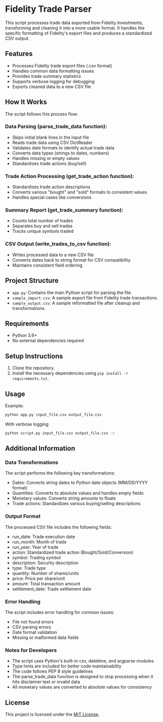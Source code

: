 # Fidelity Trade Parser

This script processes trade data exported from Fidelity Investments, transforming and cleaning it into a more usable
format. It handles the specific formatting of Fidelity's export files and produces a standardized CSV output.

## Features

- Processes Fidelity trade export files (.csv format)
- Handles common data formatting issues
- Provides trade summary statistics
- Supports verbose logging for debugging
- Exports cleaned data to a new CSV file

## How It Works

The script follows this process flow:

### Data Parsing (parse_trade_data function):

- Skips initial blank lines in the input file
- Reads trade data using CSV DictReader
- Validates date formats to identify actual trade data
- Converts data types (strings to dates, numbers)
- Handles missing or empty values
- Standardizes trade actions (buy/sell)

### Trade Action Processing (get_trade_action function):

- Standardizes trade action descriptions
- Converts various "bought" and "sold" formats to consistent values
- Handles special cases like conversions

### Summary Report (get_trade_summary function):

- Counts total number of trades
- Separates buy and sell trades
- Tracks unique symbols traded

### CSV Output (write_trades_to_csv function):

- Writes processed data to a new CSV file
- Converts dates back to string format for CSV compatibility
- Maintains consistent field ordering

## Project Structure

- `app.py`: Contains the main Python script for parsing the file.
- `sample_import.csv`: A sample export file from Fidelity trade transactions.
- `sample_output.csv`: A sample reformatted file after cleanup and transformations.

## Requirements

- Python 3.6+
- No external dependencies required

## Setup Instructions

1. Clone the repository.
2. Install the necessary dependencies using `pip install -r requirements.txt`.

## Usage

Example:

```bash
python app.py input_file.csv output_file.csv
```

With verbose logging:

```bash
python script.py input_file.csv output_file.csv -v
```

## Additional Information

### Data Transformations

The script performs the following key transformations:

- Dates: Converts string dates to Python date objects (MM/DD/YYYY format)
- Quantities: Converts to absolute values and handles empty fields
- Monetary values: Converts string amounts to floats
- Trade actions: Standardizes various buying/selling descriptions

### Output Format

The processed CSV file includes the following fields:

- run_date: Trade execution date
- run_month: Month of trade
- run_year: Year of trade
- action: Standardized trade action (Bought/Sold/Conversion)
- symbol: Trading symbol
- description: Security description
- type: Trade type
- quantity: Number of shares/units
- price: Price per share/unit
- amount: Total transaction amount
- settlement_date: Trade settlement date

### Error Handling

The script includes error handling for common issues:

- File not found errors
- CSV parsing errors
- Date format validation
- Missing or malformed data fields

### Notes for Developers

- The script uses Python's built-in csv, datetime, and argparse modules
- Type hints are included for better code maintainability
- The code follows PEP 8 style guidelines
- The parse_trade_data function is designed to stop processing when it hits disclaimer text or invalid data
- All monetary values are converted to absolute values for consistency

## License

This project is licensed under the [MIT License](LICENSE).